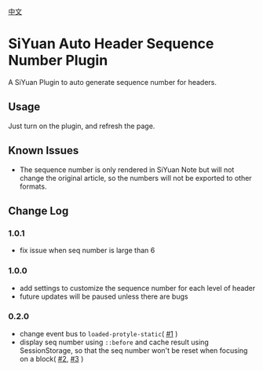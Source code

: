 [中文](https://github.com/dale0525/siyuan-auto-seq-number/blob/main/README_zh_CN.md)

# SiYuan Auto Header Sequence Number Plugin
A SiYuan Plugin to auto generate sequence number for headers.

## Usage
Just turn on the plugin, and refresh the page.

## Known Issues
- The sequence number is only rendered in SiYuan Note but will not change the original article, so the numbers will not be exported to other formats.

## Change Log
### 1.0.1
- fix issue when seq number is large than 6

### 1.0.0
- add settings to customize the sequence number for each level of header
- future updates will be paused unless there are bugs

### 0.2.0
- change event bus to `loaded-protyle-static`( [#1](https://github.com/dale0525/siyuan-auto-seq-number/issues/1) )
- display seq number using `::before` and cache result using SessionStorage, so that the seq number won't be reset when focusing on a block( [#2](https://github.com/dale0525/siyuan-auto-seq-number/issues/2), [#3](https://github.com/dale0525/siyuan-auto-seq-number/issues/3) )